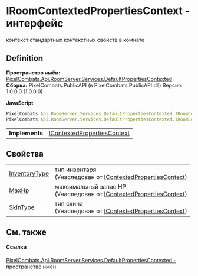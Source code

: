 # IRoomContextedPropertiesContext - интерфейс


контекст стандартных контекстных свойств в комнате



## Definition
**Пространство имён:** <a href="799af8ab-53d4-0ebd-f4eb-cde8029e7e44">PixelCombats.Api.RoomServer.Services.DefaultPropertiesContexted</a>  
**Сборка:** PixelCombats.PublicAPI (в PixelCombats.PublicAPI.dll) Версия: 1.0.0.0 (1.0.0.0)

**JavaScript**
``` JavaScript
PixelCombats.Api.RoomServer.Services.DefaultPropertiesContexted.IRoomContextedPropertiesContext = function();
PixelCombats.Api.RoomServer.Services.DefaultPropertiesContexted.IRoomContextedPropertiesContext.createInterface('PixelCombats.Api.RoomServer.Services.DefaultPropertiesContexted.IRoomContextedPropertiesContext');
```

<table><tr><td><strong>Implements</strong></td><td><a href="28a70a07-01d2-1fac-77fc-a5d48d8d06d2">IContextedPropertiesContext</a></td></tr>
</table>



## Свойства
<table>
<tr>
<td><a href="c7b66b33-d4c2-41ee-fc38-a5b4ec57bb54">InventoryType</a></td>
<td>тип инвентаря<br />(Унаследован от <a href="28a70a07-01d2-1fac-77fc-a5d48d8d06d2">IContextedPropertiesContext</a>)</td></tr>
<tr>
<td><a href="f92099a1-7fb7-48e0-2bb6-2fb46655ad8e">MaxHp</a></td>
<td>максимальный запас HP<br />(Унаследован от <a href="28a70a07-01d2-1fac-77fc-a5d48d8d06d2">IContextedPropertiesContext</a>)</td></tr>
<tr>
<td><a href="5e428607-6c92-fab8-588a-0a8899c30361">SkinType</a></td>
<td>тип скина<br />(Унаследован от <a href="28a70a07-01d2-1fac-77fc-a5d48d8d06d2">IContextedPropertiesContext</a>)</td></tr>
</table>

## См. также


#### Ссылки
<a href="799af8ab-53d4-0ebd-f4eb-cde8029e7e44">PixelCombats.Api.RoomServer.Services.DefaultPropertiesContexted - пространство имён</a>  
